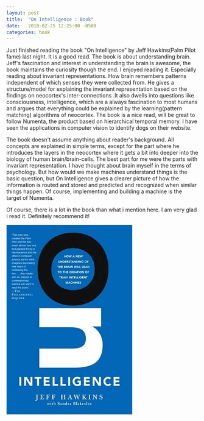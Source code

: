 ```yaml
---
layout: post
title:  "On Intelligence : Book"
date:   2010-02-25 12:25:00 -0500
categories: book
---
```


Just finished reading the book "On Intelligence" by Jeff Hawkins(Palm Pilot fame) last night. It is a good read. The book is about understanding brain. Jeff's fascination and interest in understanding the brain is awesome, the book maintains the curiosity though the end. I enjoyed reading it. Especially reading about invariant representations. How brain remembers patterns independent of which senses they were collected from. He gives a structure/model for explaining the invariant representation based on  the findings on neocortex's inter-connections .It also dwells into  questions like consciousness, intelligence, which are a always fascination to most humans and argues that everything could be explained by the learning(pattern matching) algorithms of neocortex. The book is a nice read, will be great to follow Numenta, the product based on hierarchical temporal memory. I have seen the applications in computer vision to identify dogs on their website.

The book doesn't assume anything about reader's background. All concepts are explained in simple terms, except for the part where he introduces the layers in the neocortex where it gets a bit into deeper into the biology of human brain/brain-cells. The best part for me were the parts with invariant representation. I have thought about brain myself in the terms of psychology. But how would we make machines understand things is the basic question, but On Intelligence gives a clearer picture of how the information is routed and stored and predicted and recognized when similar things happen. Of course, implementing and building a machine is the target of Numenta.

Of course, there is a lot in the book than what i mention here. I  am very glad i read it. Definitely recommend it!

![On Intelligence](/assets/onintelligence.jpg)